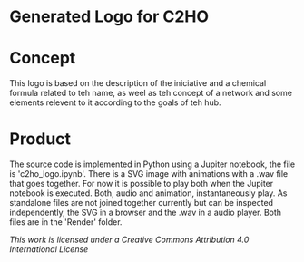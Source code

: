 # Generated Logo for C2HO

# Concept

This logo is based on the description of the iniciative and a chemical formula related to teh name, as weel as teh concept of a network and some elements relevent to it according to the goals of teh hub.

# Product

The source code is implemented in Python using a Jupiter notebook, the file is 'c2ho_logo.ipynb'. There is a SVG image with animations with a .wav file that goes together. For now it is possible to play both when the Jupiter notebook is executed. Both, audio and animation, instantaneously play. As standalone files are not joined together currently but can be inspected independently, the SVG in a browser and the .wav in a audio player. Both files are in the 'Render' folder.

*This work is licensed under a Creative Commons Attribution 4.0 International License*

